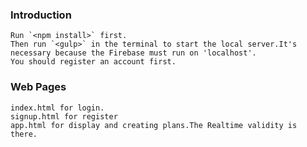 ### Introduction
	Run `<npm install>` first.
	Then run `<gulp>` in the terminal to start the local server.It's necessary because the Firebase must run on 'localhost'.
	You should register an account first.

### Web Pages
	index.html for login.
	signup.html for register
	app.html for display and creating plans.The Realtime validity is there.

	
